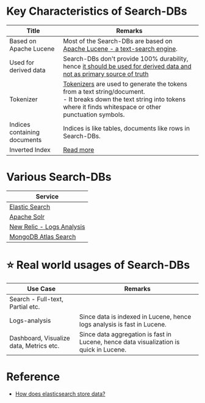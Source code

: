 # Key Characteristics of Search-DBs

| Title                        | Remarks                                                                                                                                                                                                                                                                 |
|------------------------------|-------------------------------------------------------------------------------------------------------------------------------------------------------------------------------------------------------------------------------------------------------------------------|
| Based on Apache Lucene       | Most of the Search-DBs are based on [Apache Lucene - a text-search engine](https://lucene.apache.org/core/).                                                                                                                                                            |
| Used for derived data        | Search-DBs don't provide 100% durability, hence [it should be used for derived data and not as primary source of truth](https://bonsai.io/blog/why-elasticsearch-should-not-be-your-primary-data-store)                                                                 |
| Tokenizer                    | [Tokenizers](https://lucene.apache.org/core/7_3_1/core/org/apache/lucene/analysis/Tokenizer.html) are used to generate the tokens from a text string/document.<br/>- It breaks down the text string into tokens where it finds whitespace or other punctuation symbols. |
| Indices containing documents | Indices is like tables, documents like rows in Search-DBs.                                                                                                                                                                                                              |
| Inverted Index               | [Read more](../Glossaries/DataStructuresDB/InvertedIndex.md)                                                                                                                                                                                                                     |

# Various Search-DBs

| Service                                                          |
|------------------------------------------------------------------|
| [Elastic Search](ElasticSearch/Readme.md)                        |
| [Apache Solr](ApacheSolr.md)                                     |
| [New Relic - Logs Analysis](../../12_ObservabilityLogsServices/NewRelic.md) |
| [MongoDB Atlas Search](MongoAtlasSearch.md)                      |

# :star: Real world usages of Search-DBs

| Use Case                                | Remarks                                                                                |
|-----------------------------------------|----------------------------------------------------------------------------------------|
| Search - Full-text, Partial etc.        |                                                                                        |
| Logs-analysis                           | Since data is indexed in Lucene, hence logs analysis is fast in Lucene.                |
| Dashboard, Visualize data, Metrics etc. | Since data aggregation is fast in Lucene, hence data visualization is quick in Lucene. |

# Reference
- [How does elasticsearch store data?](https://stackoverflow.com/questions/57328151/how-does-elasticsearch-store-data)